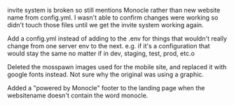 invite system is broken so still mentions Monocle rather than new website name from config.yml.  I wasn't able to confirm changes were working so didn't touch those files until we get the invite system working again.


Add a config.yml instead of adding to the .env for things that wouldn't really change from one server env to the next. e.g. if it's a configuration that would stay the same no matter if in dev, staging, test, prod, etc.o

Deleted the mosspawn images used for the mobile site, and replaced it with google fonts instead.  Not sure why the original was using a graphic.

Added a "powered by Monocle" footer to the landing page when the websitename doesn't contain the word monocle.



